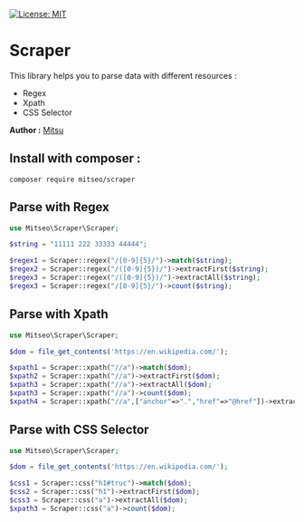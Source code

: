 [![License: MIT](https://img.shields.io/badge/License-MIT-yellow.svg)](https://opensource.org/licenses/MIT)

# Scraper

This library helps you to parse data with different resources :

- Regex
- Xpath
- CSS Selector

**Author :** [Mitsu](https://twitter.com/Mitsufr)

## Install with composer : 

```
composer require mitseo/scraper
```

## Parse with Regex

```php
use Mitseo\Scraper\Scraper;

$string = "11111 222 33333 44444";

$regex1 = Scraper::regex("/[0-9]{5}/")->match($string);
$regex2 = Scraper::regex("/([0-9]{5})/")->extractFirst($string);
$regex3 = Scraper::regex("/([0-9]{5})/")->extractAll($string);
$regex3 = Scraper::regex("/[0-9]{5}/")->count($string);

```

## Parse with Xpath

```php
use Mitseo\Scraper\Scraper;

$dom = file_get_contents('https://en.wikipedia.com/');

$xpath1 = Scraper::xpath("//a")->match($dom);
$xpath2 = Scraper::xpath("//a")->extractFirst($dom);
$xpath3 = Scraper::xpath("//a")->extractAll($dom);
$xpath3 = Scraper::xpath("//a")->count($dom);
$xpath4 = Scraper::xpath("//a",["anchor"=>".","href"=>"@href"])->extractTree($dom);
```

## Parse with CSS Selector

```php
use Mitseo\Scraper\Scraper;

$dom = file_get_contents('https://en.wikipedia.com/');

$css1 = Scraper::css("h1#truc")->match($dom);
$css2 = Scraper::css("h1")->extractFirst($dom);
$css3 = Scraper::css("a")->extractAll($dom);
$xpath3 = Scraper::css("a")->count($dom);

```

